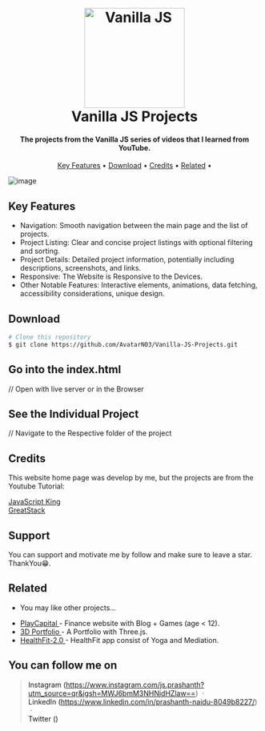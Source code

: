 
<h1 align="center">
  <br>
  <a href="https://avatarn03.github.io/Vanilla-JS-Projects/"><img src="https://imgs.search.brave.com/gmRHV2B0saxCCE2KPlLGN-88NrfHJXoqCSPGTkUiL3o/rs:fit:860:0:0:0/g:ce/aHR0cHM6Ly9ibG9n/LmxvZ3JvY2tldC5j/b20vd3AtY29udGVu/dC91cGxvYWRzLzIw/MjQvMDMvYnVpbGQt/aW1hZ2UtY2Fyb3Vz/ZWwtc2NyYXRjaC12/YW5pbGxhLWphdmFz/Y3JpcHQucG5n" alt="Vanilla JS" width="200"></a>
  <br>
  Vanilla JS Projects
  <br>
</h1>

<h4 align="center">The projects from the Vanilla JS series of videos that I learned from YouTube. </h4>


<p align="center">
  <a href="#key-features">Key Features</a> •
  <a href="#download">Download</a> •
  <a href="#credits">Credits</a> •
  <a href="#related">Related</a> •
  
</p>

![image](https://github.com/user-attachments/assets/138b49e2-3a10-4b07-b0c1-0254851fe5fc)


## Key Features
* Navigation: Smooth navigation between the main page and the list of projects.
* Project Listing: Clear and concise project listings with optional filtering and sorting.
* Project Details: Detailed project information, potentially including descriptions, screenshots, and links.
* Responsive: The Website is Responsive to the Devices.
* Other Notable Features: Interactive elements, animations, data fetching, accessibility considerations, unique design.



## Download

```bash
# Clone this repository
$ git clone https://github.com/AvatarN03/Vanilla-JS-Projects.git
```
## Go into the index.html
// Open with live server or in the Browser

## See the Individual Project
// Navigate to the Respective folder of the project




## Credits

This website home page was develop by me, but the projects are from the Youtube Tutorial:

<a href="https://www.youtube.com/@JavaScriptKing" target="_blank"> JavaScript King </a><br>
<a href="https://www.youtube.com/@GreatStackDev" target="_blank"> GreatStack </a><br>


## Support

You can support and motivate me by follow and make sure to leave a star. ThankYou😁.


## Related
* You may like other projects...

- [ PlayCapital ](https://play-capital-front.vercel.app/) - Finance website with Blog  +  Games (age < 12).
- [ 3D Portfolio ](https://portfolio-in-3-d.vercel.app/) - A Portfolio with Three.js.
- [ HealthFit-2.0 ](https://health-fit-2-0-naidu.vercel.app/) - HealthFit app consist of Yoga and Mediation.


## You can follow me on 

> <a>Instagram (https://www.instagram.com/js.prashanth?utm_source=qr&igsh=MWJ6bmM3NHNjdHZlaw==) &nbsp;&middot;&nbsp;</a><br>
> <a>LinkedIn (https://www.linkedin.com/in/prashanth-naidu-8049b8227/) &nbsp;&middot;&nbsp;</a><br>
> <a>Twitter ()</a><br>

